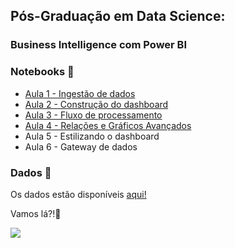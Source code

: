 ## Pós-Graduação em Data Science:

### Business Intelligence com Power BI

### Notebooks 📓

- [Aula 1 - Ingestão de dados](https://github.com/alura-tech/pos-data-science-BI/blob/aula1/projeto1.pbix)
- [Aula 2 - Construção do dashboard](https://github.com/alura-tech/pos-data-science-BI/blob/aula2/projeto1.pbix)
- [Aula 3 - Fluxo de processamento](https://github.com/alura-tech/pos-data-science-BI/blob/aula3/projeto2.pbix)
- [Aula 4 - Relações e Gráficos Avançados](https://github.com/alura-tech/pos-data-science-BI/blob/aula4/projeto2.pbix)
- Aula 5 - Estilizando o dashboard
- Aula 6 - Gateway de dados

### Dados 🎲

Os dados estão disponíveis [aqui!](https://github.com/alura-tech/pos-data-science-BI/tree/dados)

Vamos lá?!🚀 
<p align="left"><img src='https://media.giphy.com/media/dWesBcTLavkZuG35MI/giphy.gif'</p>
